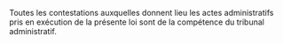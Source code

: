 Toutes les contestations auxquelles donnent lieu les
actes administratifs pris en exécution de la présente loi sont de la
compétence du tribunal administratif.